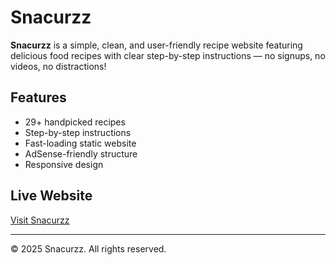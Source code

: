 # Snacurzz

**Snacurzz** is a simple, clean, and user-friendly recipe website featuring delicious food recipes with clear step-by-step instructions — no signups, no videos, no distractions!

## Features
- 29+ handpicked recipes
- Step-by-step instructions
- Fast-loading static website
- AdSense-friendly structure
- Responsive design

## Live Website
[Visit Snacurzz](https://snacurzz.netlify.app)

---

© 2025 Snacurzz. All rights reserved.
